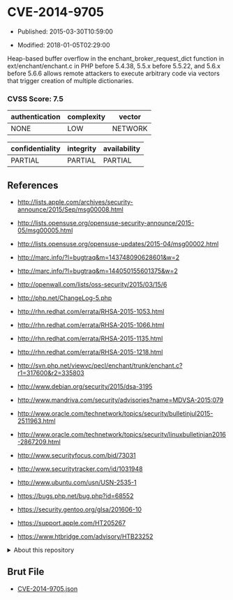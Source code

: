 # CVE-2014-9705

- Published: 2015-03-30T10:59:00

- Modified: 2018-01-05T02:29:00

Heap-based buffer overflow in the enchant_broker_request_dict function in ext/enchant/enchant.c in PHP before 5.4.38, 5.5.x before 5.5.22, and 5.6.x before 5.6.6 allows remote attackers to execute arbitrary code via vectors that trigger creation of multiple dictionaries.

### CVSS Score: **7.5**

| authentication | complexity | vector |
| --- | --- | --- |
| NONE | LOW | NETWORK |

| confidentiality | integrity | availability |
| --- | --- | --- |
| PARTIAL | PARTIAL | PARTIAL |

## References

* http://lists.apple.com/archives/security-announce/2015/Sep/msg00008.html

* http://lists.opensuse.org/opensuse-security-announce/2015-05/msg00005.html

* http://lists.opensuse.org/opensuse-updates/2015-04/msg00002.html

* http://marc.info/?l=bugtraq&m=143748090628601&w=2

* http://marc.info/?l=bugtraq&m=144050155601375&w=2

* http://openwall.com/lists/oss-security/2015/03/15/6

* http://php.net/ChangeLog-5.php

* http://rhn.redhat.com/errata/RHSA-2015-1053.html

* http://rhn.redhat.com/errata/RHSA-2015-1066.html

* http://rhn.redhat.com/errata/RHSA-2015-1135.html

* http://rhn.redhat.com/errata/RHSA-2015-1218.html

* http://svn.php.net/viewvc/pecl/enchant/trunk/enchant.c?r1=317600&r2=335803

* http://www.debian.org/security/2015/dsa-3195

* http://www.mandriva.com/security/advisories?name=MDVSA-2015:079

* http://www.oracle.com/technetwork/topics/security/bulletinjul2015-2511963.html

* http://www.oracle.com/technetwork/topics/security/linuxbulletinjan2016-2867209.html

* http://www.securityfocus.com/bid/73031

* http://www.securitytracker.com/id/1031948

* http://www.ubuntu.com/usn/USN-2535-1

* https://bugs.php.net/bug.php?id=68552

* https://security.gentoo.org/glsa/201606-10

* https://support.apple.com/HT205267

* https://www.htbridge.com/advisory/HTB23252

<details>
<summary>About this repository</summary> 

  This repository is part of the project [Live Hack CVE](https://github.com/Live-Hack-CVE). Main website can be found [www.live-hack.org](https://www.live-hack.org) 
  
  Made by [Sn0wAlice](https://github.com/Sn0wAlice) for the people that care about security and need to have a feed of the latest CVEs. Hope you enjoy it, don't forget to star the repo and follow me on [Twitter](https://twitter.com/Sn0wAlice) and [Github](https://github.com/Sn0wAlice). And that is my [personnal website](https://www.alice-snow.me/)

  - [Home Page](https://github.com/Live-Hack-CVE)
  - [Framework](https://github.com/Live-Hack-CVE/cve-framework)
  - [CVE database](https://github.com/Live-Hack-CVE/full_database)
  - [Changelog](https://github.com/Live-Hack-CVE/Changelog)
</details>

## Brut File

* [CVE-2014-9705.json](https://raw.githubusercontent.com/Live-Hack-CVE/full_database/main/cves/2014/CVE-2014-9705.json)

